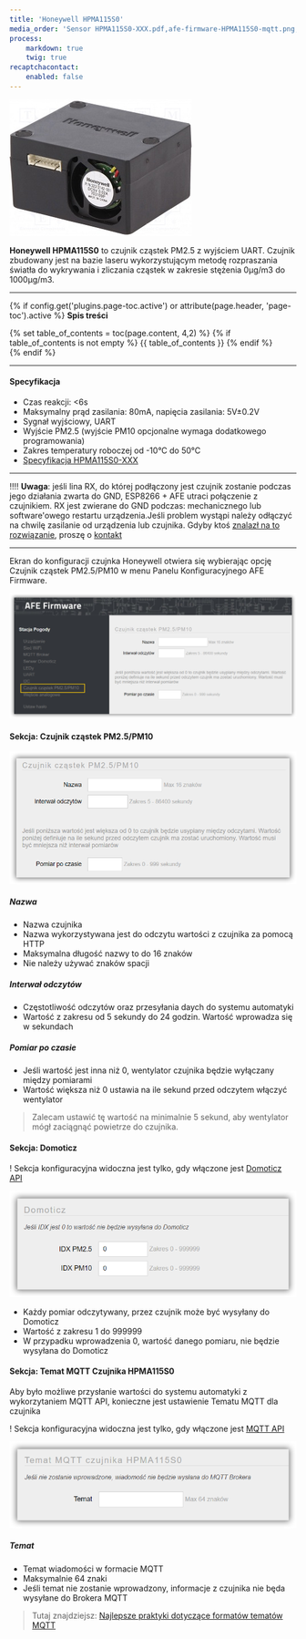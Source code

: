 ```yaml
---
title: 'Honeywell HPMA115S0'
media_order: 'Sensor HPMA115S0-XXX.pdf,afe-firmware-HPMA115S0-mqtt.png,afe-firmware-HPMA115S0-domoticz.png,afe-firmware-HPMA115S0-czujnik.png,afe-firmware-HPMA115S0.png,SensorHoneywellHPMA115S0.jpg'
process:
    markdown: true
    twig: true
recaptchacontact:
    enabled: false
---
```


![](SensorHoneywellHPMA115S0.jpg)

**Honeywell HPMA115S0** to czujnik cząstek PM2.5 z wyjściem UART. Czujnik zbudowany jest na bazie laseru wykorzystującym metodę rozpraszania światła do wykrywania i zliczania cząstek w zakresie stężenia 0µg/m3 do 1000µg/m3. 

---

{% if config.get('plugins.page-toc.active') or attribute(page.header, 'page-toc').active %}
**Spis treści**
<div class="page-toc">
    {% set table_of_contents = toc(page.content, 4,2) %}
    {% if table_of_contents is not empty %}
    {{ table_of_contents }}
    {% endif %}
</div>
{% endif %}

---

#### Specyfikacja
* Czas reakcji: <6s
* Maksymalny prąd zasilania: 80mA, napięcia zasilania: 5V±0.2V
* Sygnał wyjściowy, UART
* Wyjście PM2.5 (wyjście PM10 opcjonalne wymaga dodatkowego programowania)
* Zakres temperatury roboczej od -10°C do 50°C
* [Specyfikacja HPMA115S0-XXX](Sensor%20HPMA115S0-XXX.pdf)

---

!!!! **Uwaga**: jeśli lina RX, do której podłączony jest czujnik zostanie podczas jego działania zwarta do GND, ESP8266 + AFE utraci połączenie z czujnikiem. RX jest zwierane do GND podczas: mechanicznego lub software'owego restartu urządzenia.Jeśli problem wystąpi należy odłączyć na chwilę zasilanie od urządzenia lub czujnika. Gdyby ktoś [znalazł na to rozwiązanie](https://arduino.stackexchange.com/questions/49240/honeywell-hpma115s0-sensor-not-start-again-after-stop/?target=_blank), proszę o [kontakt](/kontakt)

---

Ekran do konfiguracji czujnka Honeywell otwiera się wybierając opcję Czujnik cząstek PM2.5/PM10 w menu Panelu Konfiguracyjnego AFE Firmware.

![](afe-firmware-HPMA115S0.png)

#### Sekcja: Czujnik cząstek PM2.5/PM10

![](afe-firmware-HPMA115S0-czujnik.png)

##### Nazwa
* Nazwa czujnika
* Nazwa wykorzystywana jest do odczytu wartości z czujnika za pomocą HTTP
* Maksymalna długość nazwy to do 16 znaków
* Nie należy używać znaków spacji

##### Interwał odczytów
* Częstotliwość odczytów oraz przesyłania daych do systemu automatyki
* Wartość z zakresu od 5 sekundy do 24 godzin. Wartość wprowadza się w sekundach

##### Pomiar po czasie
* Jeśli wartość jest inna niż 0, wentylator czujnika będzie wyłączany między pomiarami
* Wartość większa niż 0 ustawia na ile sekund przed odczytem włączyć wentylator

> Zalecam ustawić tę wartość na minimalnie 5 sekund, aby wentylator mógł zaciągnąć powietrze do czujnika.

#### Sekcja: Domoticz

! Sekcja konfiguracyjna widoczna jest tylko, gdy włączone jest [Domoticz API](/konfiguracja/konfiguracja-urzadzenia/konfiguracja-urzadzenia)

![](afe-firmware-HPMA115S0-domoticz.png)

* Każdy pomiar odczytywany, przez czujnik może być wysyłany do Domoticz
* Wartość z zakresu 1 do 999999
* W przypadku wprowadzenia 0, wartość danego pomiaru, nie będzie wysyłana do Domoticz

#### Sekcja: Temat MQTT Czujnika HPMA115S0

Aby było możliwe przysłanie wartości do systemu automatyki z wykorzytaniem MQTT API, konieczne jest ustawienie Tematu MQTT dla czujnika

! Sekcja konfiguracyjna widoczna jest tylko, gdy włączone jest [MQTT API](/konfiguracja/konfiguracja-urzadzenia/konfiguracja-urzadzenia)

![](afe-firmware-HPMA115S0-mqtt.png)

##### Temat
* Temat wiadomości w formacie MQTT
* Maksymalnie 64 znaki
* Jeśli temat nie zostanie wprowadzony, informacje z czujnika nie będa wysyłane do Brokera MQTT

> Tutaj znajdziejsz: [Najlepsze praktyki dotyczące formatów tematów MQTT](/integracja-api/mqtt/tematy-mqtt-najlepsze-praktyki)